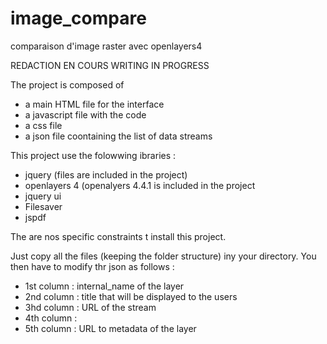 # image_compare
comparaison d'image raster avec openlayers4

REDACTION EN COURS
WRITING IN PROGRESS

The project is composed of 
- a main HTML file for the interface
- a javascript file with the code
- a css file
- a json file coontaining the list of data streams

This project use the folowwing ibraries :
- jquery (files are included in the project)
- openlayers 4 (openalyers 4.4.1 is included in the project
- jquery ui
- Filesaver
- jspdf

The are nos specific constraints t install this project.

Just copy all the files (keeping the folder structure) iny your directory.
You then have to modify thr json as follows :
- 1st column : internal_name of the layer
- 2nd column : title that will be displayed to the users
- 3hd column : URL of the stream
- 4th column : 
- 5th column : URL to metadata of the layer

